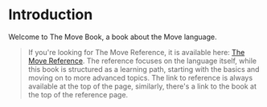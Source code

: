 # Introduction

Welcome to The Move Book, a book about the Move language.

> If you're looking for The Move Reference, it is available here: [The Move Reference](/reference).
> The reference focuses on the language itself, while this book is structured as a learning path,
> starting with the basics and moving on to more advanced topics. The link to reference is always
> available at the top of the page, similarly, there's a link to the book at the top of the
> reference page.

<!--

## Who Move Is For?

Move

## Who This Book Is For

## How To Use This Book



This book is a comprehensive guide to the language and the platform, and it is intended for developers who want to learn how to write application in Move and build on Sui.

 -->

<!-- Author? -->

<!-- This is a book about the Move language and the Sui blockchain platform. It is a comprehensive guide to the language and the platform, and it is intended for developers who want to learn how to write application in Move and build on Sui. -->
